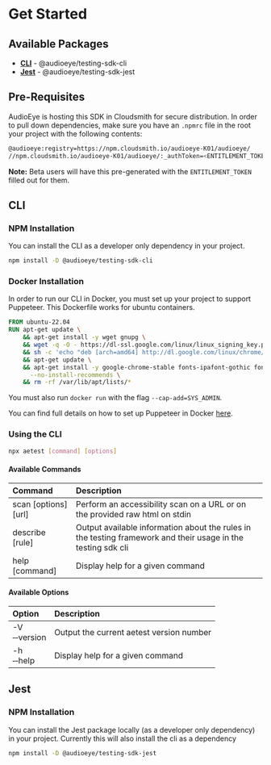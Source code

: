 # Get Started

## Available Packages

- [**CLI**](#cli) - @audioeye/testing-sdk-cli
- [**Jest**](#jest) - @audioeye/testing-sdk-jest

## Pre-Requisites
AudioEye is hosting this SDK in Cloudsmith for secure distribution. In order to pull down dependencies, make sure you have an `.npmrc` file in the root your project with the following contents:

```bash
@audioeye:registry=https://npm.cloudsmith.io/audioeye-K01/audioeye/
//npm.cloudsmith.io/audioeye-K01/audioeye/:_authToken=<ENTITLEMENT_TOKEN>
```
**Note:** Beta users will have this pre-generated with the `ENTITLEMENT_TOKEN` filled out for them.

## CLI

### NPM Installation
You can install the CLI as a developer only dependency in your project.

```bash
npm install -D @audioeye/testing-sdk-cli
```

### Docker Installation

In order to run our CLI in Docker, you must set up your project to support Puppeteer. This Dockerfile works for ubuntu containers.

```dockerfile
FROM ubuntu-22.04
RUN apt-get update \
    && apt-get install -y wget gnupg \
    && wget -q -O - https://dl-ssl.google.com/linux/linux_signing_key.pub | apt-key add - \
    && sh -c 'echo "deb [arch=amd64] http://dl.google.com/linux/chrome/deb/ stable main" >> /etc/apt/sources.list.d/google.list' \
    && apt-get update \
    && apt-get install -y google-chrome-stable fonts-ipafont-gothic fonts-wqy-zenhei fonts-thai-tlwg fonts-kacst fonts-freefont-ttf libxss1 \
      --no-install-recommends \
    && rm -rf /var/lib/apt/lists/*
```

You must also run `docker run` with the flag `--cap-add=SYS_ADMIN`.

You can find full details on how to set up Puppeteer in Docker [here](https://pptr.dev/troubleshooting#running-puppeteer-in-docker).

### Using the CLI

```bash
npx aetest [command] [options]
```

#### Available Commands
| Command | Description |
| :------ | :--- |
| scan [options] [url] | Perform an accessibility scan on a URL or on the provided raw html on stdin |
| describe [rule] | Output available information about the rules in the testing framework and their usage in the testing sdk cli |
| help [command] | Display help for a given command |

#### Available Options
| Option | Description |
| :------ | :--- |
| -V<br /> &#x2011;&#x2011;version | Output the current aetest version number |
| -h<br /> &#x2011;&#x2011;help | Display help for a given command |

## Jest

### NPM Installation

You can install the Jest package locally (as a developer only dependency) in your project. Currently this will also install the cli as a dependency

```bash
npm install -D @audioeye/testing-sdk-jest
```
